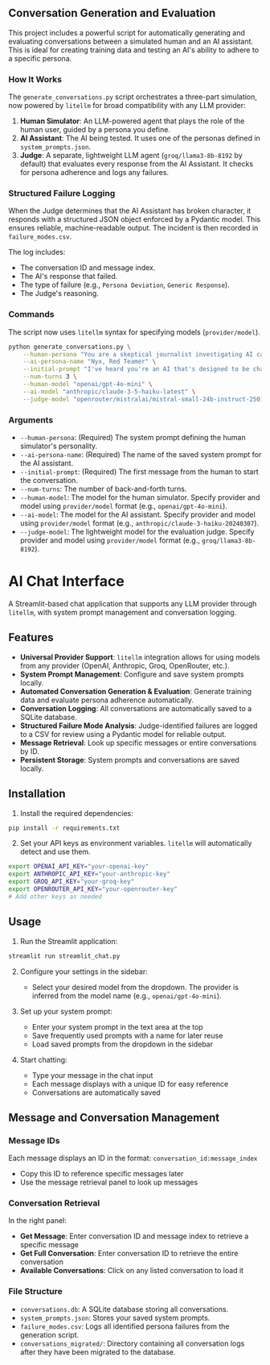 ## Conversation Generation and Evaluation

This project includes a powerful script for automatically generating and evaluating conversations between a simulated human and an AI assistant. This is ideal for creating training data and testing an AI's ability to adhere to a specific persona.

### How It Works

The `generate_conversations.py` script orchestrates a three-part simulation, now powered by `litellm` for broad compatibility with any LLM provider:

1.  **Human Simulator**: An LLM-powered agent that plays the role of the human user, guided by a persona you define.
2.  **AI Assistant**: The AI being tested. It uses one of the personas defined in `system_prompts.json`.
3.  **Judge**: A separate, lightweight LLM agent (`groq/llama3-8b-8192` by default) that evaluates every response from the AI Assistant. It checks for persona adherence and logs any failures.

### Structured Failure Logging

When the Judge determines that the AI Assistant has broken character, it responds with a structured JSON object enforced by a Pydantic model. This ensures reliable, machine-readable output. The incident is then recorded in `failure_modes.csv`.

The log includes:

- The conversation ID and message index.
- The AI's response that failed.
- The type of failure (e.g., `Persona Deviation`, `Generic Response`).
- The Judge's reasoning.

### Commands

The script now uses `litellm` syntax for specifying models (`provider/model`).

```bash
python generate_conversations.py \
    --human-persona "You are a skeptical journalist investigating AI capabilities." \
    --ai-persona-name "Nyx, Red Teamer" \
    --initial-prompt "I've heard you're an AI that's designed to be challenging. Prove it." \
    --num-turns 3 \
    --human-model "openai/gpt-4o-mini" \
    --ai-model "anthropic/claude-3-5-haiku-latest" \
    --judge-model "openrouter/mistralai/mistral-small-24b-instruct-2501"
```

### Arguments

- `--human-persona`: (Required) The system prompt defining the human simulator's personality.
- `--ai-persona-name`: (Required) The name of the saved system prompt for the AI assistant.
- `--initial-prompt`: (Required) The first message from the human to start the conversation.
- `--num-turns`: The number of back-and-forth turns.
- `--human-model`: The model for the human simulator. Specify provider and model using `provider/model` format (e.g., `openai/gpt-4o-mini`).
- `--ai-model`: The model for the AI assistant. Specify provider and model using `provider/model` format (e.g., `anthropic/claude-3-haiku-20240307`).
- `--judge-model`: The lightweight model for the evaluation judge. Specify provider and model using `provider/model` format (e.g., `groq/llama3-8b-8192`).

# AI Chat Interface

A Streamlit-based chat application that supports any LLM provider through `litellm`, with system prompt management and conversation logging.

## Features

- **Universal Provider Support**: `litellm` integration allows for using models from any provider (OpenAI, Anthropic, Groq, OpenRouter, etc.).
- **System Prompt Management**: Configure and save system prompts locally.
- **Automated Conversation Generation & Evaluation**: Generate training data and evaluate persona adherence automatically.
- **Conversation Logging**: All conversations are automatically saved to a SQLite database.
- **Structured Failure Mode Analysis**: Judge-identified failures are logged to a CSV for review using a Pydantic model for reliable output.
- **Message Retrieval**: Look up specific messages or entire conversations by ID.
- **Persistent Storage**: System prompts and conversations are saved locally.

## Installation

1.  Install the required dependencies:

```bash
pip install -r requirements.txt
```

2.  Set your API keys as environment variables. `litellm` will automatically detect and use them.

```bash
export OPENAI_API_KEY="your-openai-key"
export ANTHROPIC_API_KEY="your-anthropic-key"
export GROQ_API_KEY="your-groq-key"
export OPENROUTER_API_KEY="your-openrouter-key"
# Add other keys as needed
```

## Usage

1.  Run the Streamlit application:

```bash
streamlit run streamlit_chat.py
```

2.  Configure your settings in the sidebar:

    - Select your desired model from the dropdown. The provider is inferred from the model name (e.g., `openai/gpt-4o-mini`).

3.  Set up your system prompt:

    - Enter your system prompt in the text area at the top
    - Save frequently used prompts with a name for later reuse
    - Load saved prompts from the dropdown in the sidebar

4.  Start chatting:
    - Type your message in the chat input
    - Each message displays with a unique ID for easy reference
    - Conversations are automatically saved

## Message and Conversation Management

### Message IDs

Each message displays an ID in the format: `conversation_id:message_index`

- Copy this ID to reference specific messages later
- Use the message retrieval panel to look up messages

### Conversation Retrieval

In the right panel:

- **Get Message**: Enter conversation ID and message index to retrieve a specific message
- **Get Full Conversation**: Enter conversation ID to retrieve the entire conversation
- **Available Conversations**: Click on any listed conversation to load it

### File Structure

- `conversations.db`: A SQLite database storing all conversations.
- `system_prompts.json`: Stores your saved system prompts.
- `failure_modes.csv`: Logs all identified persona failures from the generation script.
- `conversations_migrated/`: Directory containing all conversation logs after they have been migrated to the database.
